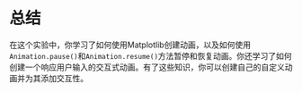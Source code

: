 # 总结

在这个实验中，你学习了如何使用Matplotlib创建动画，以及如何使用`Animation.pause()`和`Animation.resume()`方法暂停和恢复动画。你还学习了如何创建一个响应用户输入的交互式动画。有了这些知识，你可以创建自己的自定义动画并为其添加交互性。
